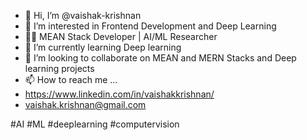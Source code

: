 - 👋 Hi, I’m @vaishak-krishnan
- 👀 I’m interested in Frontend Development and Deep Learning
- 👩‍💻 MEAN Stack Developer | AI/ML Researcher
- 🌱 I’m currently learning Deep learning
- 💞️ I’m looking to collaborate on MEAN and MERN Stacks and Deep learning projects
- 📫 How to reach me ...
-  https://www.linkedin.com/in/vaishakkrishnan/
-  vaishak.krishnan@gmail.com

#AI #ML #deeplearning #computervision 
<!---
vaishak-krishnan/vaishak-krishnan is a ✨ special ✨ repository because its `README.md` (this file) appears on your GitHub profile.
You can click the Preview link to take a look at your changes.
--->
